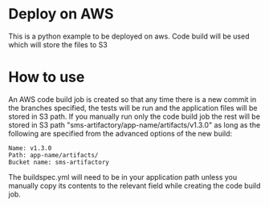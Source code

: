 # Deploy on AWS
This is a python example to be deployed on aws. Code build will be used which will store the files to S3

# How to use

An AWS code build job is created so that any time there is a new commit in the branches specified,
the tests will be run and the application files will be stored in S3 path.
If you manually run only the code build job the rest will be stored in S3 path "sms-artifactory/app-name/artifacts/v1.3.0" as long as the following are specified  from the advanced options of the new build:
```
Name: v1.3.0
Path: app-name/artifacts/
Bucket name: sms-artifactory
```

The buildspec.yml will need to be in your application path unless you manually copy its contents to the relevant field while creating the code build job.
